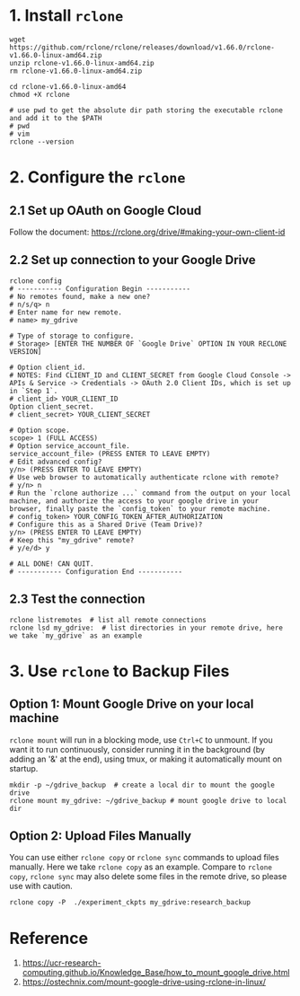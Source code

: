 # 1. Install `rclone`
```
wget https://github.com/rclone/rclone/releases/download/v1.66.0/rclone-v1.66.0-linux-amd64.zip
unzip rclone-v1.66.0-linux-amd64.zip
rm rclone-v1.66.0-linux-amd64.zip

cd rclone-v1.66.0-linux-amd64
chmod +X rclone

# use pwd to get the absolute dir path storing the executable rclone and add it to the $PATH
# pwd
# vim 
rclone --version
```

# 2. Configure the `rclone`
## 2.1 Set up OAuth on Google Cloud
Follow the document: https://rclone.org/drive/#making-your-own-client-id
## 2.2 Set up connection to your Google Drive
```
rclone config
# ----------- Configuration Begin -----------
# No remotes found, make a new one? 
# n/s/q> n
# Enter name for new remote. 
# name> my_gdrive

# Type of storage to configure.
# Storage> [ENTER THE NUMBER OF `Google Drive` OPTION IN YOUR RECLONE VERSION]

# Option client_id.
# NOTES: Find CLIENT_ID and CLIENT_SECRET from Google Cloud Console -> APIs & Service -> Credentials -> OAuth 2.0 Client IDs, which is set up in `Step 1`.
# client_id> YOUR_CLIENT_ID
Option client_secret.
# client_secret> YOUR_CLIENT_SECRET

# Option scope.
scope> 1 (FULL ACCESS)
# Option service_account_file.
service_account_file> (PRESS ENTER TO LEAVE EMPTY)
# Edit advanced config?
y/n> (PRESS ENTER TO LEAVE EMPTY)
# Use web browser to automatically authenticate rclone with remote?
# y/n> n
# Run the `rclone authorize ...` command from the output on your local machine, and authorize the access to your google drive in your browser, finally paste the `config_token` to your remote machine.
# config_token> YOUR_CONFIG_TOKEN_AFTER_AUTHORIZATION
# Configure this as a Shared Drive (Team Drive)?
y/n> (PRESS ENTER TO LEAVE EMPTY)
# Keep this "my_gdrive" remote?
# y/e/d> y

# ALL DONE! CAN QUIT.
# ----------- Configuration End -----------
```
## 2.3 Test the connection
```
rclone listremotes  # list all remote connections
rclone lsd my_gdrive:  # list directories in your remote drive, here we take `my_gdrive` as an example
```
# 3. Use `rclone` to Backup Files
## Option 1: Mount Google Drive on your local machine
`rclone mount` will run in a blocking mode, use `Ctrl+C` to unmount. If you want it to run continuously, consider running it in the background (by adding an '&' at the end), using tmux, or making it automatically mount on startup.
```
mkdir -p ~/gdrive_backup  # create a local dir to mount the google drive
rclone mount my_gdrive: ~/gdrive_backup # mount google drive to local dir
```
## Option 2: Upload Files Manually
You can use either `rclone copy` or `rclone sync` commands to upload files manually. Here we take `rclone copy` as an example. Compare to `rclone copy`, `rclone sync` may also delete some files in the remote drive, so please use with caution.

```
rclone copy -P  ./experiment_ckpts my_gdrive:research_backup
```

# Reference
1. https://ucr-research-computing.github.io/Knowledge_Base/how_to_mount_google_drive.html
2. https://ostechnix.com/mount-google-drive-using-rclone-in-linux/

